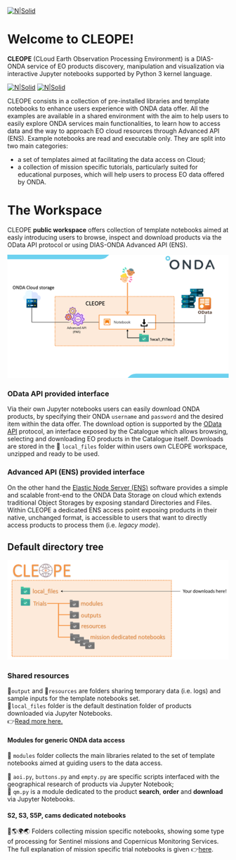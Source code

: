 [![N|Solid](https://www.onda-dias.eu/cms/wp-content/uploads/2018/06/logo_onda_retina.png)](https://www.onda-dias.eu/cms/)

# Welcome to CLEOPE! 
**CLEOPE** (CLoud Earth Observation Processing Environment) is a DIAS-ONDA service of EO products discovery, manipulation and visualization via interactive Jupyter notebooks supported by Python 3 kernel language.

[![N|Solid](https://www.python.org/static/community_logos/python-logo.png)](https://www.python.org/static/community_logos/python-logo.png) 
[![N|Solid](https://jupyter.org/assets/main-logo.svg)](https://jupyter.org/assets/main-logo.svg)

CLEOPE consists in a collection of pre-installed libraries and template notebooks to enhance users experience with ONDA data offer. All the examples are available in a shared environment with the aim to help users to easily explore ONDA services main functionalities, to learn how to access data and the way to approach EO cloud resources through Advanced API (ENS). 
Example notebooks are read and executable only. They are split into two main categories:
  - a set of templates aimed at facilitating the data access on Cloud;
  - a collection of mission specific tutorials, particularly suited for educational purposes, which will help users to process EO data offered by ONDA.

# The Workspace
CLEOPE **public workspace** offers collection of template notebooks aimed at easly introducing users to browse, inspect and download products via the OData API protocol or using DIAS-ONDA Advanced API (ENS). 

![Product exploitation options](./Trials/media/use_case.PNG)

### OData API provided interface
Via their own Jupyter notebooks users can easily download ONDA products, by specifying their ONDA `username` and `password` and the desired item within the data offer. The download option is supported by the [OData API](https://www.onda-dias.eu/cms/knowledge-base/odata-odata-open-data-protocol/) protocol, an interface exposed by the Catalogue which allows browsing, selecting and downloading EO products in the Catalogue itself. Downloads are stored in the 📁 `local_files` folder within users own CLEOPE workspace, unzipped and ready to be used.

### Advanced API (ENS) provided interface
On the other hand the [Elastic Node Server (ENS)](https://www.onda-dias.eu/cms/knowledge-base/adapi-introduction/) software provides a simple and scalable front-end to the ONDA Data Storage on cloud which extends traditional Object Storages by exposing standard Directories and Files. Within CLEOPE a dedicated ENS access point exposing products in their native, unchanged format, is accessible to users that want to directly access products to process them (i.e. _legacy mode_). 

## Default directory tree

![CLEOPE default tree](./Trials/media/tree.PNG)

### Shared resources
📁`output` and 📁`resources` are folders sharing temporary data (i.e. logs) and sample inputs for the template notebooks set. <br>
📁`local_files` folder is the default destination folder of products downloaded via Jupyter Notebooks. <br>👉[Read more here.](Trials/readme.md)

#### Modules for generic ONDA data access
📁 `modules` folder collects the main libraries related to the set of template notebooks aimed at guiding users to the data access.<br>

📄 `aoi.py`, `buttons.py` and `empty.py` are specific scripts interfaced with the geographical research of products via Jupyter Notebook; <br>
📄 `qm.py` is a module dedicated to the product **search**, **order** and **download** via Jupyter Notebooks. 

#### S2, S3, S5P, cams dedicated notebooks
📁🌎🌍🌏 Folders collecting mission specific notebooks, showing some type of processing for Sentinel missions and Copernicus Monitoring Services. <br>
The full explanation of mission specific trial notebooks is given 👉[here](Trials/readme.md). 

